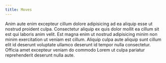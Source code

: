 ```yaml
---
title: Moves
---
```


Anim aute enim excepteur cillum dolore adipisicing ad ea aliquip esse ut nostrud proident culpa. Consectetur aliquip ex quis dolor mollit ea cillum sit est qui laboris anim velit. Est magna enim ut nostrud adipisicing minim non minim exercitation ut veniam est cillum. Aliquip culpa aute aliquip sunt cillum elit id deserunt voluptate ullamco deserunt id tempor nulla consectetur. Officia amet excepteur veniam do commodo Lorem ut culpa pariatur reprehenderit deserunt nulla aute.
